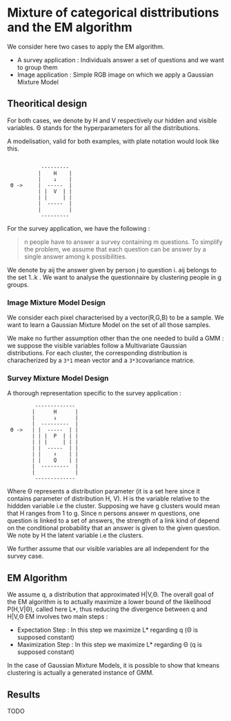 # Mixture of categorical disttributions and the EM algorithm 

We consider here two cases to apply the EM algorithm. 

* A survey application : Individuals answer a set of questions and we want to group them
* Image application : Simple RGB image on which we apply a Gaussian Mixture Model

## Theoritical design 

For both cases, we denote by H and V respectively our hidden and visible variables.  Θ stands for the hyperparameters for all the distributions.

A modelisation, valid for both examples, with plate notation would look like this.

```

           ---------  
          |    H    | 
          |    ↓    | 
 Θ ->     |  -----  |
          | |  V  | | 
          | |     | | 
          |  -----  | 
          |         |
           --------- 
```

For the survey application, we have the following : 

> n people have to answer a survey containing m questions. 
> To simplify the problem, we assume that each question can be answer by a single answer among k possibilities.

We denote by aij the answer given by person j to question i. aij belongs to the set 1..k .
We want to analyse the questionnaire by clustering people in g groups.

### Image Mixture Model Design

We consider each pixel characterised by a vector(R,G,B) to be a sample. We want to learn a Gaussian Mixture Model on the set of all those samples.

We make no further assumption other than the one needed to build a GMM : we suppose the visible variables follow a Multivariate Gaussian distributions.
For each cluster, the corresponding distribution is characherized by a `3*1` mean vector and a `3*3`covariance matrice. 

### Survey Mixture Model Design 
 
A thorough representation specific to the survey application : 
```
         -------------
        |      H      |
        |      ↓      |
        |  ---------  |
 Θ ->   | |  -----  | |
        | | |  P  | | |
        | | |     | | |
        | |  -----  | |
        | |    ↑    | |
        | |    Q    | |
        |  ---------  |
        |             |
         -------------
```

Where Θ represents a distribution parameter (it is a set here since it contains parameter of distribution H, V). H is the variable relative to the hiddden variable i.e the cluster.
Supposing we have g clusters would mean that H ranges from 1 to g.
Since n persons answer m questions, one question is linked to a set of answers, the strength of a link kind of depend on the conditional probability that an answer is given to the given 
question. We note by H the latent variable i.e the clusters.

We further assume that our visible variables are all independent for the survey case. 

## EM Algorithm

We assume q, a distribution that approximated H|V,Θ. The overall goal of the EM algorithm is to actually maximize a lower bound of the likelihood P(H,V|Θ), called here L*, thus reducing the divergence between q and H|V,Θ
EM involves two main steps : 

* Expectation Step : In this step we maximize L* regarding q (Θ is supposed constant)
* Maximization Step : In this step we maximize L* regarding Θ (q is supposed constant)

In the case of Gaussian Mixture Models, it is possible to show that kmeans clustering is actually a generated 
instance of GMM. 

## Results

TODO


